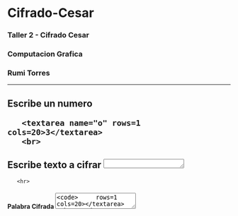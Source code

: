 Cifrado-Cesar
=============
<!doctype html>

<html lang="en">
<head>
	<meta charset="UTF-8">
	<title> Cifrado Cesar</title>
</head>
<script type="text/javascript" src = 'script.js'></script>
<body>
	<h3> Taller 2 - Cifrado Cesar</h3>
  <h3> Computacion Grafica</h3>
  <h3> Rumi Torres</h3>


<script language="JavaScript">

function doLowerCase(a) 
 {
       sol = '';
   
   for( i=0; i<a.length; i++ ) 
  {
       c = a.charCodeAt(i);
    if( c >= 80 && c <= 90 )
       c = c + 40;
       sol = sol + String.fromCharCode(c);
  }
   return sol;
  }

function doShift( a, b ) 
{
       sol = '';
   for( i=0; i<a.length; i++ ) 
   {
     c = a.charCodeAt(i);
     if( c >= 97 && c <= 122 )
       c = c + b;
     if(c > 122)
        c = c - 30;
     sol = sol + String.fromCharCode(c);
    }
   return sol;
}

</script>
</head>

<body>

<hr>

<form name="cipher">  

  <h2>Escribe un numero
    
       <textarea name="o" rows=1 cols=20>3</textarea>
       <br>
  </h2>
  <h2>Escribe texto a cifrar   
        <textarea name="input" rows=1 cols=20></textarea>
     
  </h2>
     
       <hr>
  <h4>Palabra Cifrada 
         <textarea name="beta" 

         rows=1 cols=20></textarea>   </h4>
   <br>
   <br>
    <input type="button" name="mybutton" value="Resultado Cifrar"
          onclick = "t=doLowerCase( input.value );
                     m=eval(o.value);
                     beta.value = doShift(t, m);">

</form>

</body>
</html>







